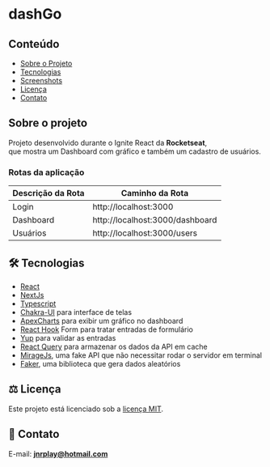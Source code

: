 # dashGo

## Conteúdo

- [Sobre o Projeto](#sobre-o-projeto)
- [Tecnologias](#hammer_and_wrench-tecnologias)
- [Screenshots](#camera_flash-screenshots)
- [Licença](#balance_scale-licença)
- [Contato](#email-contato)

## Sobre o projeto

Projeto desenvolvido durante o Ignite React da **Rocketseat**,<br />
que mostra um Dashboard com gráfico e também um cadastro de usuários.

### Rotas da aplicação

| Descrição da Rota | Caminho da Rota                 |
| ----------------- | ------------------------------- |
| Login             | http://localhost:3000           |
| Dashboard         | http://localhost:3000/dashboard |
| Usuários          | http://localhost:3000/users     |

## :hammer_and_wrench: Tecnologias

- <ins>React</ins>
- <ins>NextJs</ins>
- <ins>Typescript</ins>
- <ins>Chakra-UI</ins> para interface de telas
- <ins>ApexCharts</ins> para exibir um gráfico no dashboard
- <ins>React Hook</ins> Form para tratar entradas de formulário
- <ins>Yup</ins> para validar as entradas
- <ins>React Query</ins> para armazenar os dados da API em cache
- <ins>MirageJs</ins>, uma fake API que não necessitar rodar o servidor em terminal
- <ins>Faker</ins>, uma biblioteca que gera dados aleatórios

## :balance_scale: Licença

Este projeto está licenciado sob a [licença MIT](LICENSE).

## :email: Contato

E-mail: [**jnrplay@hotmail.com**](mailto:jnrplay@hotmail.com)
